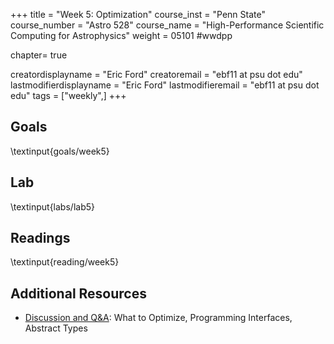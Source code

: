 +++
title = "Week 5: Optimization"
course_inst = "Penn State"
course_number = "Astro 528"
course_name = "High-Performance Scientific Computing for Astrophysics"
weight = 05101  #wwdpp

chapter= true

creatordisplayname = "Eric Ford"
creatoremail = "ebf11 at psu dot edu"
lastmodifierdisplayname = "Eric Ford"
lastmodifieremail = "ebf11 at psu dot edu"
tags = ["weekly",]
+++

## Goals
\textinput{goals/week5}

## Lab
\textinput{labs/lab5}

## Readings
\textinput{reading/week5}

## Additional Resources
- [Discussion and Q&A](https://psuastro528.github.io/Notes-Fall2025/week5.html): What to Optimize, Programming Interfaces, Abstract Types
